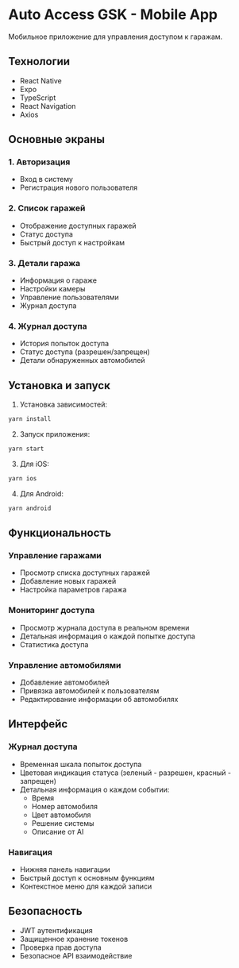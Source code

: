 # Auto Access GSK - Mobile App

Мобильное приложение для управления доступом к гаражам.

## Технологии

- React Native
- Expo
- TypeScript
- React Navigation
- Axios

## Основные экраны

### 1. Авторизация

- Вход в систему
- Регистрация нового пользователя

### 2. Список гаражей

- Отображение доступных гаражей
- Статус доступа
- Быстрый доступ к настройкам

### 3. Детали гаража

- Информация о гараже
- Настройки камеры
- Управление пользователями
- Журнал доступа

### 4. Журнал доступа

- История попыток доступа
- Статус доступа (разрешен/запрещен)
- Детали обнаруженных автомобилей

## Установка и запуск

1. Установка зависимостей:

```bash
yarn install
```

2. Запуск приложения:

```bash
yarn start
```

3. Для iOS:

```bash
yarn ios
```

4. Для Android:

```bash
yarn android
```

## Функциональность

### Управление гаражами

- Просмотр списка доступных гаражей
- Добавление новых гаражей
- Настройка параметров гаража

### Мониторинг доступа

- Просмотр журнала доступа в реальном времени
- Детальная информация о каждой попытке доступа
- Статистика доступа

### Управление автомобилями

- Добавление автомобилей
- Привязка автомобилей к пользователям
- Редактирование информации об автомобилях

## Интерфейс

### Журнал доступа

- Временная шкала попыток доступа
- Цветовая индикация статуса (зеленый - разрешен, красный - запрещен)
- Детальная информация о каждом событии:
  - Время
  - Номер автомобиля
  - Цвет автомобиля
  - Решение системы
  - Описание от AI

### Навигация

- Нижняя панель навигации
- Быстрый доступ к основным функциям
- Контекстное меню для каждой записи

## Безопасность

- JWT аутентификация
- Защищенное хранение токенов
- Проверка прав доступа
- Безопасное API взаимодействие
